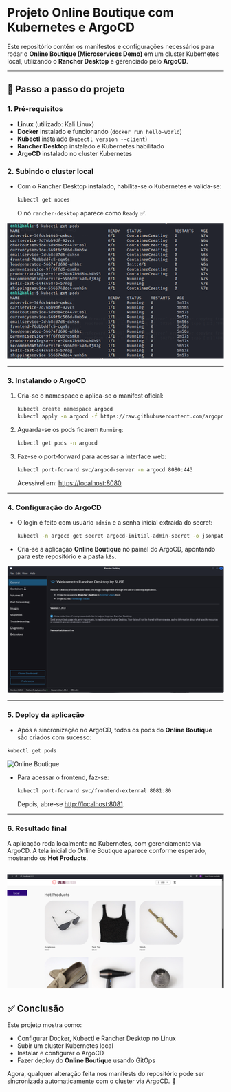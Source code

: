 # Projeto Online Boutique com Kubernetes e ArgoCD

Este repositório contém os manifestos e configurações necessários para rodar o **Online Boutique (Microservices Demo)** em um cluster Kubernetes local, utilizando o **Rancher Desktop** e gerenciado pelo **ArgoCD**.

---

## 🚀 Passo a passo do projeto

### 1. Pré-requisitos

* **Linux** (utilizado: Kali Linux)
* **Docker** instalado e funcionando (`docker run hello-world`)
* **Kubectl** instalado (`kubectl version --client`)
* **Rancher Desktop** instalado e Kubernetes habilitado
* **ArgoCD** instalado no cluster Kubernetes

### 2. Subindo o cluster local

* Com o Rancher Desktop instalado, habilita-se o Kubernetes e valida-se:

  ```bash
  kubectl get nodes
  ```

  O nó `rancher-desktop` aparece como `Ready` ✅.

![Pods rodando](./images/2025-09-12_10-52.png)

---

### 3. Instalando o ArgoCD

1. Cria-se o namespace e aplica-se o manifest oficial:

   ```bash
   kubectl create namespace argocd
   kubectl apply -n argocd -f https://raw.githubusercontent.com/argoproj/argo-cd/stable/manifests/install.yaml
   ```

2. Aguarda-se os pods ficarem `Running`:

   ```bash
   kubectl get pods -n argocd
   ```

3. Faz-se o port-forward para acessar a interface web:

   ```bash
   kubectl port-forward svc/argocd-server -n argocd 8080:443
   ```

   Acessível em: [https://localhost:8080](https://localhost:8080)

---

### 4. Configuração do ArgoCD

* O login é feito com usuário `admin` e a senha inicial extraída do secret:

  ```bash
  kubectl -n argocd get secret argocd-initial-admin-secret -o jsonpath="{.data.password}" | base64 -d
  ```
* Cria-se a aplicação **Online Boutique** no painel do ArgoCD, apontando para este repositório e a pasta `k8s`.

![ArgoCD](./images/2025-09-12_10-51_1.png)


---

### 5. Deploy da aplicação

* Após a sincronização no ArgoCD, todos os pods do **Online Boutique** são criados com sucesso:

```bash
kubectl get pods
```

![Online Boutique](./2025-09-12_10-51.png)


* Para acessar o frontend, faz-se:

  ```bash
  kubectl port-forward svc/frontend-external 8081:80
  ```

  Depois, abre-se [http://localhost:8081](http://localhost:8081).

---

### 6. Resultado final

A aplicação roda localmente no Kubernetes, com gerenciamento via ArgoCD.
A tela inicial do Online Boutique aparece conforme esperado, mostrando os **Hot Products**.

![Rancher Desktop](./images/2025-09-12_10-51.png)
---

## ✅ Conclusão

Este projeto mostra como:

* Configurar Docker, Kubectl e Rancher Desktop no Linux
* Subir um cluster Kubernetes local
* Instalar e configurar o ArgoCD
* Fazer deploy do **Online Boutique** usando GitOps

Agora, qualquer alteração feita nos manifests do repositório pode ser sincronizada automaticamente com o cluster via ArgoCD. 🎉
